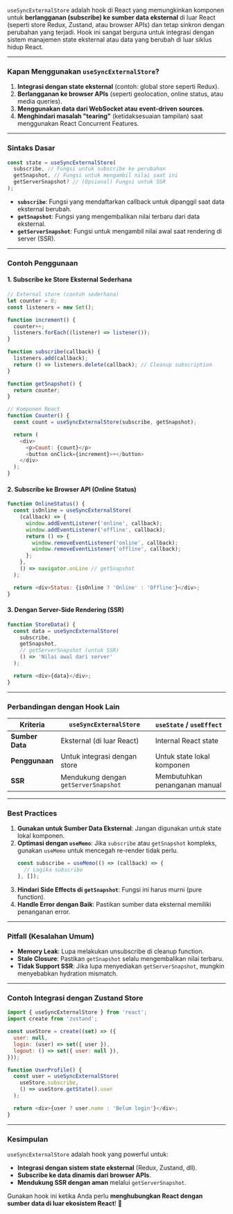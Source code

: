 `useSyncExternalStore` adalah hook di React yang memungkinkan komponen untuk **berlangganan (subscribe) ke sumber data eksternal** di luar React (seperti store Redux, Zustand, atau browser APIs) dan tetap sinkron dengan perubahan yang terjadi. Hook ini sangat berguna untuk integrasi dengan sistem manajemen state eksternal atau data yang berubah di luar siklus hidup React.

---

### **Kapan Menggunakan `useSyncExternalStore`?**
1. **Integrasi dengan state eksternal** (contoh: global store seperti Redux).
2. **Berlangganan ke browser APIs** (seperti geolocation, online status, atau media queries).
3. **Menggunakan data dari WebSocket atau event-driven sources**.
4. **Menghindari masalah "tearing"** (ketidaksesuaian tampilan) saat menggunakan React Concurrent Features.

---

### **Sintaks Dasar**
```javascript
const state = useSyncExternalStore(
  subscribe, // Fungsi untuk subscribe ke perubahan
  getSnapshot, // Fungsi untuk mengambil nilai saat ini
  getServerSnapshot? // (Opsional) Fungsi untuk SSR
);
```

- **`subscribe`**: Fungsi yang mendaftarkan callback untuk dipanggil saat data eksternal berubah.
- **`getSnapshot`**: Fungsi yang mengembalikan nilai terbaru dari data eksternal.
- **`getServerSnapshot`**: Fungsi untuk mengambil nilai awal saat rendering di server (SSR).

---

### **Contoh Penggunaan**
#### 1. **Subscribe ke Store Eksternal Sederhana**
```javascript
// External store (contoh sederhana)
let counter = 0;
const listeners = new Set();

function increment() {
  counter++;
  listeners.forEach((listener) => listener());
}

function subscribe(callback) {
  listeners.add(callback);
  return () => listeners.delete(callback); // Cleanup subscription
}

function getSnapshot() {
  return counter;
}

// Komponen React
function Counter() {
  const count = useSyncExternalStore(subscribe, getSnapshot);

  return (
    <div>
      <p>Count: {count}</p>
      <button onClick={increment}>+</button>
    </div>
  );
}
```

#### 2. **Subscribe ke Browser API (Online Status)**
```javascript
function OnlineStatus() {
  const isOnline = useSyncExternalStore(
    (callback) => {
      window.addEventListener('online', callback);
      window.addEventListener('offline', callback);
      return () => {
        window.removeEventListener('online', callback);
        window.removeEventListener('offline', callback);
      };
    },
    () => navigator.onLine // getSnapshot
  );

  return <div>Status: {isOnline ? 'Online' : 'Offline'}</div>;
}
```

#### 3. **Dengan Server-Side Rendering (SSR)**
```javascript
function StoreData() {
  const data = useSyncExternalStore(
    subscribe,
    getSnapshot,
    // getServerSnapshot (untuk SSR)
    () => 'Nilai awal dari server'
  );

  return <div>{data}</div>;
}
```

---

### **Perbandingan dengan Hook Lain**
| **Kriteria**          | `useSyncExternalStore`          | `useState` / `useEffect`       |
|-----------------------|---------------------------------|---------------------------------|
| **Sumber Data**       | Eksternal (di luar React)       | Internal React state            |
| **Penggunaan**        | Untuk integrasi dengan store    | Untuk state lokal komponen       |
| **SSR**               | Mendukung dengan `getServerSnapshot` | Membutuhkan penanganan manual |

---

### **Best Practices**
1. **Gunakan untuk Sumber Data Eksternal**: Jangan digunakan untuk state lokal komponen.
2. **Optimasi dengan `useMemo`**: Jika `subscribe` atau `getSnapshot` kompleks, gunakan `useMemo` untuk mencegah re-render tidak perlu.
   ```javascript
   const subscribe = useMemo(() => (callback) => {
     // Logika subscribe
   }, []);
   ```
3. **Hindari Side Effects di `getSnapshot`**: Fungsi ini harus murni (pure function).
4. **Handle Error dengan Baik**: Pastikan sumber data eksternal memiliki penanganan error.

---

### **Pitfall (Kesalahan Umum)**
- **Memory Leak**: Lupa melakukan unsubscribe di cleanup function.
- **Stale Closure**: Pastikan `getSnapshot` selalu mengembalikan nilai terbaru.
- **Tidak Support SSR**: Jika lupa menyediakan `getServerSnapshot`, mungkin menyebabkan hydration mismatch.

---

### **Contoh Integrasi dengan Zustand Store**
```javascript
import { useSyncExternalStore } from 'react';
import create from 'zustand';

const useStore = create((set) => ({
  user: null,
  login: (user) => set({ user }),
  logout: () => set({ user: null }),
}));

function UserProfile() {
  const user = useSyncExternalStore(
    useStore.subscribe,
    () => useStore.getState().user
  );

  return <div>{user ? user.name : 'Belum login'}</div>;
}
```

---

### **Kesimpulan**
`useSyncExternalStore` adalah hook yang powerful untuk:
- **Integrasi dengan sistem state eksternal** (Redux, Zustand, dll).
- **Subscribe ke data dinamis dari browser APIs**.
- **Mendukung SSR dengan aman** melalui `getServerSnapshot`.

Gunakan hook ini ketika Anda perlu **menghubungkan React dengan sumber data di luar ekosistem React**! 🚀